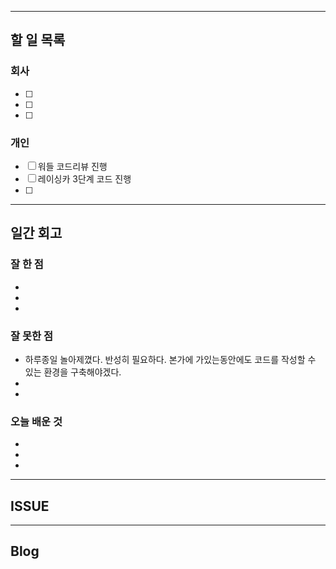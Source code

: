 ----------------------
## 할 일 목록

### 회사
- [ ] 
- [ ] 
- [ ] 

### 개인
- [ ] 워들 코드리뷰 진행
- [ ] 레이싱카 3단계 코드 진행
- [ ] 
----------------------------------------------
## 일간 회고

### 잘 한 점
- 
- 
- 

### 잘 못한 점
- 하루종일 놀아제꼈다. 반성히 필요하다. 본가에 가있는동안에도 코드를 작성할 수 있는 환경을 구축해야겠다.
- 
- 

### 오늘 배운 것
- 
- 
- 


----------------------------------
## ISSUE





----------------------------------
## Blog
